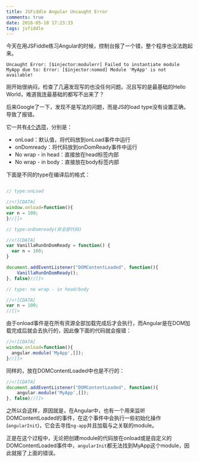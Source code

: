 ```yaml
---
title: JSFiddle Angular Uncaught Error
comments: true
date: 2016-05-18 17:23:33
tags: jsfiddle
---
```


今天在用JSFiddle练习Angular的时候，控制台报了一个错，整个程序也没法跑起来。

`Uncaught Error: [$injector:modulerr] Failed to instantiate module MyApp due to: Error: [$injector:nomod] Module 'MyApp' is not available!`

刚开始很纳闷，检查了几遍发现写的也没任何问题。况且写的是最基础的Hello World，难道我连最基础的都写不出来了？

后来Google了一下，发现不是写法的问题，而是JS的load type没有设置正确，导致了报错。

它一共有[4个选项][Frameworks and Extensions]，分别是：

* onLoad：默认值，将代码放到onLoad事件中运行
* onDomready：将代码放到onDomReady事件中运行
* No wrap - in head：直接放在head标签内部
* No wrap - in body：直接放在body标签内部

下面是不同的type在编译后的格式：

``` javascript

// type:onLoad

//<![CDATA[
window.onload=function(){
var n = 100;
}//]]>

// type:onDomready(非全部代码)

//<![CDATA[
var VanillaRunOnDomReady = function() {
  var n = 100;
}

document.addEventListener("DOMContentLoaded", function(){
    VanillaRunOnDomReady();
}, false)//]]>

// type: no wrap - in head/body

//<![CDATA[
var n = 100;
//]]>

```

由于onload事件是在所有资源全部加载完成后才会执行，而Angular是在DOM加载完成后就会去执行的，因此像下面的代码就会报错：

``` javascript
//<![CDATA[
window.onload=function(){
  angular.module('MyApp',[]);
}//]]>
```

同样的，放在DOMContentLoaded中也是不行的：

``` javascript
//<![CDATA[
document.addEventListener("DOMContentLoaded", function(){
    angular.module('MyApp',[]);
}, false)//]]>
```

之所以会这样，原因就是，在Angular中，也有一个用来监听DOMContentLoaded的事件，在这个事件中会执行一些初始化操作(`angularInit`)，它会去寻找`ng-app`并且加载与之关联的module。

正是在这个过程中，无论把创建module的代码放在onload或是自定义的DOMContentLoaded事件中，`angularInit`都无法找到MyApp这个module，因此就报了上面的错误。





[Frameworks and Extensions]:http://doc.jsfiddle.net/basic/introduction.html#frameworks-and-extensions
